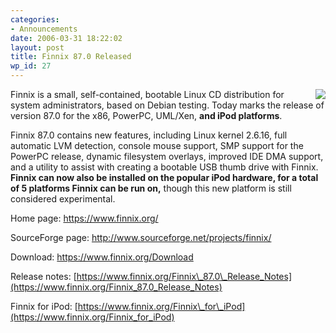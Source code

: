 ```yaml
---
categories:
- Announcements
date: 2006-03-31 18:22:02
layout: post
title: Finnix 87.0 Released
wp_id: 27
---
```

[<img src="/blog-media/2008/06/finnix-ipod-300x267.jpg" align="right" border="0" />](https://www.finnix.org/Finnix_for_iPod)Finnix is a small, self-contained, bootable Linux CD distribution for system administrators, based on Debian testing. Today marks the release of version 87.0 for the x86, PowerPC, UML/Xen, **and iPod platforms**. 

Finnix 87.0 contains new features, including Linux kernel 2.6.16, full automatic LVM detection, console mouse support, SMP support for the PowerPC release, dynamic filesystem overlays, improved IDE DMA support, and a utility to assist with creating a bootable USB thumb drive with Finnix. **Finnix can now also be installed on the popular iPod hardware, for a total of 5 platforms Finnix can be run on,** though this new platform is still considered experimental.

Home page: <https://www.finnix.org/>
  
SourceForge page: <http://www.sourceforge.net/projects/finnix/>
  
Download: <https://www.finnix.org/Download>
  
Release notes: [https://www.finnix.org/Finnix\_87.0\_Release_Notes](https://www.finnix.org/Finnix_87.0_Release_Notes)
  
Finnix for iPod: [https://www.finnix.org/Finnix\_for\_iPod](https://www.finnix.org/Finnix_for_iPod)

